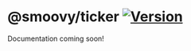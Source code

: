 # @smoovy/ticker [![Version](https://flat.badgen.net/npm/v/@smoovy/ticker)](https://www.npmjs.com/package/@smoovy/ticker)
Documentation coming soon!